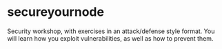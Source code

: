 # secureyournode

Security workshop, with exercises in an attack/defense style format. You will learn how you exploit vulnerabilities, as well as how to prevent them.
